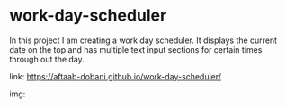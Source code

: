 # work-day-scheduler

In this project I am creating a work day scheduler. It displays the current date on the top and has multiple text input sections for certain times through out the day. 

link: https://aftaab-dobani.github.io/work-day-scheduler/ 

img: 